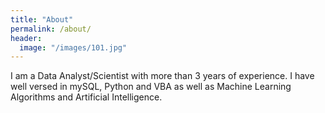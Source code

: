 ```yaml
---
title: "About"
permalink: /about/
header:
  image: "/images/101.jpg"
---
```


I am a Data Analyst/Scientist with more than 3 years of experience. I have well versed in mySQL, Python and VBA as well as Machine Learning Algorithms and Artificial Intelligence.
